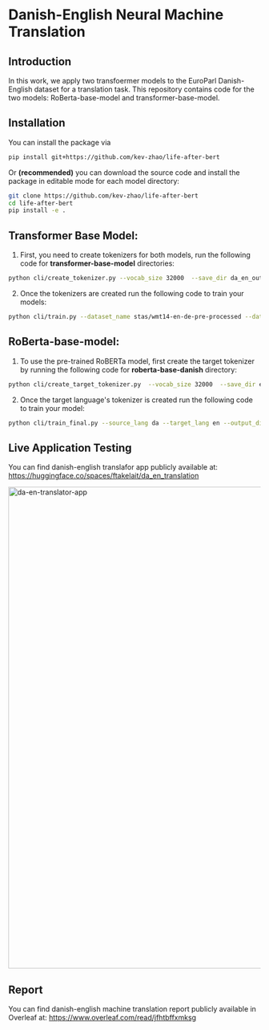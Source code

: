 # Danish-English Neural Machine Translation

## Introduction

In this work, we apply two transfoermer models to the EuroParl Danish-English dataset for a translation task. This repository contains code for the two models: RoBerta-base-model and transformer-base-model.

## Installation

You can install the package via

```bash
pip install git+https://github.com/kev-zhao/life-after-bert
```

Or **(recommended)** you can download the source code and install the package in editable mode for each model directory:

```bash
git clone https://github.com/kev-zhao/life-after-bert
cd life-after-bert
pip install -e .
```

## Transformer Base Model:

1. First, you need to create tokenizers for both models, run the following code for **transformer-base-model** directories:

```bash
python cli/create_tokenizer.py --vocab_size 32000  --save_dir da_en_output_dir --source_lang da --target_lang en`
```

2. Once the tokenizers are created run the following code to train your models: 
```bash
python cli/train.py --dataset_name stas/wmt14-en-de-pre-processed --dataset_config ende --source_lang en --target_lang de --output_dir en_de_output_dir --batch_size 32 --num_warmup_steps 5000 --learning_rate 3e-4 --num_train_epochs 1 --eval_every 5000
```

## RoBerta-base-model:

1. To use the pre-trained RoBERTa model, first create the target tokenizer by running the following code for **roberta-base-danish** directory: 
```bash
python cli/create_target_tokenizer.py  --vocab_size 32000  --save_dir en_output_dir --target_lang en
```

2. Once the target language's tokenizer is created run the following code to train your model: 
```bash
python cli/train_final.py --source_lang da --target_lang en --output_dir en_output_dir --batch_size 32 --num_warmup_steps 5000 --learning_rate 3e-4 --num_train_epochs 1 --eval_every 5000
```

## Live Application Testing
You can find danish-english translafor app publicly available at: https://huggingface.co/spaces/ftakelait/da_en_translation

<img width="960" alt="da-en-translator-app" src="https://user-images.githubusercontent.com/30809571/167060924-7b5d314c-d716-4edc-9c26-53db42e94379.png">


## Report
You can find danish-english machine translation report publicly available in Overleaf at: https://www.overleaf.com/read/jfhtbffxmksg
